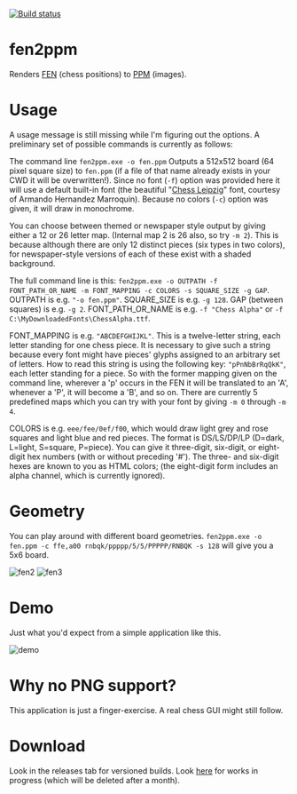 [![Build status](https://ci.appveyor.com/api/projects/status/rw6f5q1441rw3bl7/branch/main?svg=true)](https://ci.appveyor.com/project/dejbug/fen2ppm/branch/main)

# fen2ppm

Renders [FEN](https://en.wikipedia.org/wiki/Forsyth%E2%80%93Edwards_Notation) (chess positions) to [PPM](https://en.wikipedia.org/wiki/Netpbm) (images).

# Usage

A usage message is still missing while I'm figuring out the options. A preliminary set of possible commands is currently as follows:

The command line `fen2ppm.exe -o fen.ppm` Outputs a 512x512 board (64 pixel square size) to `fen.ppm` (if a file of that name already exists in your CWD it will be overwritten!). Since no font (`-f`) option was provided here it will use a default built-in font (the beautiful "[Chess Leipzig](http://www.enpassant.dk/chess/fonteng.htm)" font, courtesy of Armando Hernandez Marroquin). Because no colors (`-c`) option was given, it will draw in monochrome.

You can choose between themed or newspaper style output by giving either a 12 or 26 letter map. (Internal map 2 is 26 also, so try `-m 2`). This is because although there are only 12 distinct pieces (six types in two colors), for newspaper-style versions of each of these exist with a shaded background.

The full command line is this: `fen2ppm.exe -o OUTPATH -f FONT_PATH_OR_NAME -m FONT_MAPPING -c COLORS -s SQUARE_SIZE -g GAP`. OUTPATH is e.g. `"-o fen.ppm"`. SQUARE_SIZE is e.g. `-g 128`. GAP (between squares) is e.g. `-g 2`. FONT_PATH_OR_NAME is e.g. `-f "Chess Alpha"` or `-f C:\MyDownloadedFonts\ChessAlpha.ttf`.

FONT_MAPPING is e.g. `"ABCDEFGHIJKL"`. This is a twelve-letter string, each letter standing for one chess piece. It is necessary to give such a string because every font might have pieces' glyphs assigned to an arbitrary set of letters. How to read this string is using the following key: `"pPnNbBrRqQkK"`, each letter standing for a piece. So with the former mapping given on the command line, wherever a 'p' occurs in the FEN it will be translated to an 'A', whenever a 'P', it will become a 'B', and so on. There are currently 5 predefined maps which you can try with your font by giving `-m 0` through `-m 4`.

COLORS is e.g. `eee/fee/0ef/f00`, which would draw light grey and rose squares and light blue and red pieces. The format is DS/LS/DP/LP (D=dark, L=light, S=square, P=piece). You can give it three-digit, six-digit, or eight-digit hex numbers (with or without preceding '#'). The three- and six-digit hexes are known to you as HTML colors; (the eight-digit form includes an alpha channel, which is currently ignored).

# Geometry

You can play around with different board geometries. `fen2ppm.exe -o fen.ppm -c ffe,a00 rnbqk/ppppp/5/5/PPPPP/RNBQK -s 128` will give you a 5x6 board.

![fen2](../assets/fen8x6.png?raw=true)
![fen3](../assets/fen5x6.png?raw=true)

# Demo

Just what you'd expect from a simple application like this.

![demo](../assets/fen.png?raw=true)

# Why no PNG support?

This application is just a finger-exercise. A real chess GUI might still follow.

# Download

Look in the releases tab for versioned builds. Look [here](https://ci.appveyor.com/project/dejbug/fen2ppm/branch/main/artifacts) for works in progress (which will be deleted after a month).
